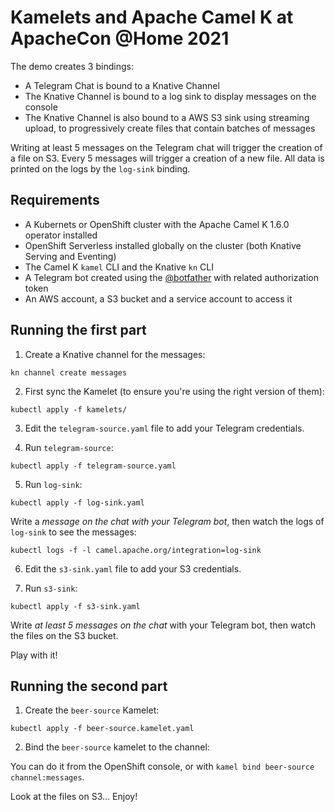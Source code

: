 # Kamelets and Apache Camel K at ApacheCon @Home 2021

The demo creates 3 bindings:
- A Telegram Chat is bound to a Knative Channel
- The Knative Channel is bound to a log sink to display messages on the console
- The Knative Channel is also bound to a AWS S3 sink using streaming upload, to progressively create files that contain batches of messages

Writing at least 5 messages on the Telegram chat will trigger the creation of a file on S3. Every 5 messages will trigger a creation of a new file. All data is printed on the logs by the `log-sink` binding.

## Requirements

- A Kubernets or OpenShift cluster with the Apache Camel K 1.6.0 operator installed
- OpenShift Serverless installed globally on the cluster (both Knative Serving and Eventing)
- The Camel K `kamel` CLI and the Knative `kn` CLI
- A Telegram bot created using the [@botfather](https://t.me/botfather) with related authorization token
- An AWS account, a S3 bucket and a service account to access it

## Running the first part

1. Create a Knative channel for the messages:

```
kn channel create messages
```

2. First sync the Kamelet (to ensure you're using the right version of them):

```
kubectl apply -f kamelets/
```

3. Edit the `telegram-source.yaml` file to add your Telegram credentials.

4. Run `telegram-source`:

```
kubectl apply -f telegram-source.yaml
```

5. Run `log-sink`:

```
kubectl apply -f log-sink.yaml
```

Write a *message on the chat with your Telegram bot*, then watch the logs of `log-sink` to see the messages:

```
kubectl logs -f -l camel.apache.org/integration=log-sink
```


6. Edit the `s3-sink.yaml` file to add your S3 credentials.

7. Run `s3-sink`:

```
kubectl apply -f s3-sink.yaml
```

Write *at least 5 messages on the chat* with your Telegram bot, then watch the files on the S3 bucket.

Play with it!


## Running the second part

1. Create the `beer-source` Kamelet:

```
kubectl apply -f beer-source.kamelet.yaml
```

2. Bind the `beer-source` kamelet to the channel:

You can do it from the OpenShift console, or with `kamel bind beer-source channel:messages`.

Look at the files on S3... Enjoy!
